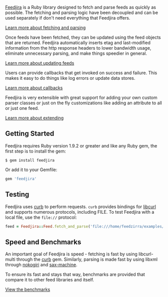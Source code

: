 [Feedjira][github] is a Ruby library designed to fetch and parse feeds as
quickly as possible. The fetching and parsing logic have been decoupled and can
be used separately if don't need everything that Feedjira offers.

[github]: https://github.com/feedjira/feedjira

<a class="button" href="/fetching-and-parsing.html">Learn more about fetching and parsing</a>

Once feeds have been fetched, they can be updated using the feed objects that
are returned. Feedjira automatically inserts etag and last-modified information
from the http response headers to lower bandwidth usage, eliminate unnecessary
parsing, and make things speedier in general.

<a class="button" href="/updating-feeds.html">Learn more about updating feeds</a>

Users can provide callbacks that get invoked on success and failure. This makes
it easy to do things like log errors or update data stores.

<a class="button" href="/callbacks.html">Learn more about callbacks</a>

Feedjira is very extensible with great support for adding your own custom parser
classes or just on the fly customizations like adding an attribute to all or
just one feed.

<a class="button" href="/extending.html">Learn more about extending</a>

## Getting Started

Feedjira requires Ruby version 1.9.2 or greater and like any Ruby gem, the first
step is to install the gem:

```
$ gem install feedjira
```

Or add it to your Gemfile:

```ruby
gem 'feedjira'
```

## Testing

Feedjira uses [curb][] to perform requests. `curb` provides bindings for
[libcurl][] and supports numerous protocols, including FILE. To test Feedjira
with a local file, use the `file://` protocol:

[libcurl]: http://curl.haxx.se/libcurl/

```ruby
feed = Feedjira::Feed.fetch_and_parse('file:///home/feedzirra/examples/feed.rss')
```

## Speed and Benchmarks

An important goal of Feedjira is speed - fetching is fast by using libcurl-multi
through the [curb][] gem. Similarly, parsing is made fast by using libxml
through [nokogiri][] and [sax-machine][].

[curb]: https://github.com/taf2/curb
[nokogiri]: https://github.com/sparklemotion/nokogiri
[sax-machine]: https://github.com/pauldix/sax-machine

To ensure its fast and stays that way, benchmarks are provided that compare it
to other feed libraries and itself.

<a class="button" href="/benchmarks.html">View the benchmarks</a>
